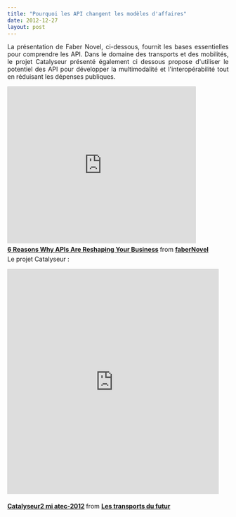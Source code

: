 ```yaml
---
title: "Pourquoi les API changent les modèles d'affaires"
date: 2012-12-27
layout: post
---
```


<p style="text-align: justify;">La présentation de Faber Novel, ci-dessous, fournit les bases essentielles pour comprendre les API. Dans le domaine des transports et des mobilités, le projet Catalyseur présenté également ci dessous propose d'utiliser le potentiel des API pour développer la multimodalité et l'interopérabilité tout en réduisant les dépenses publiques.</p> <iframe frameborder="0" height="356" marginheight="0" marginwidth="0" scrolling="no" src="http://fr.slideshare.net/slideshow/embed_code/15453043?rel=0" style="border: 1px solid #CCC; border-width: 1px 1px 0; margin-bottom: 5px;" width="427"> </iframe> <div style="margin-bottom: 5px;"> <strong> <a href="http://fr.slideshare.net/faberNovel/6-reasons-why-apis-are-reshaping-your-business" target="_blank" title="6 Reasons Why APIs Are Reshaping Your Business">6 Reasons Why APIs Are Reshaping Your Business</a> </strong> from <strong><a href="http://fr.slideshare.net/faberNovel" target="_blank">faberNovel</a></strong> </div>   <!--more-->  Le projet Catalyseur : <p><iframe frameborder="0" height="511" marginheight="0" marginwidth="0" scrolling="no" src="http://fr.slideshare.net/slideshow/embed_code/15775562" style="border: 1px solid #CCC; border-width: 1px 1px 0; margin-bottom: 5px;" width="479"> </iframe> </p> <div style="margin-bottom: 5px;"> <strong> <a href="http://fr.slideshare.net/transportsdufutur/catalyseur2-mi-atec2012" target="_blank" title="Catalyseur2 mi atec-2012">Catalyseur2 mi atec-2012</a> </strong> from <strong><a href="http://fr.slideshare.net/transportsdufutur" target="_blank">Les transports du futur</a></strong> </div>
